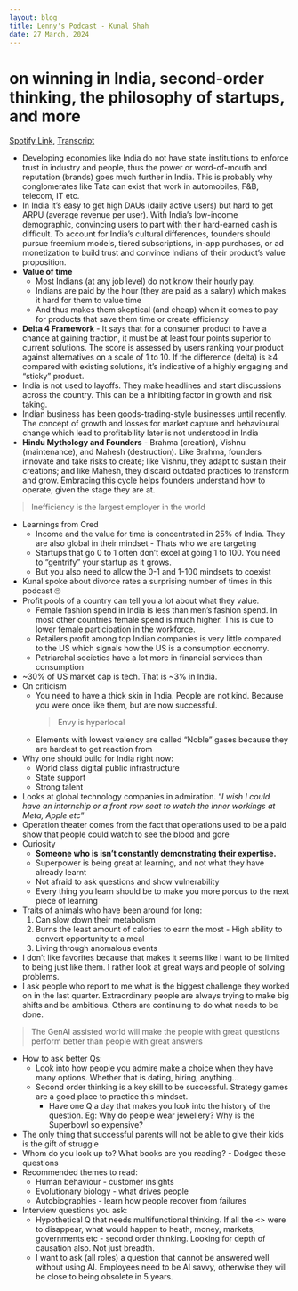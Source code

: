 ```yaml
---
layout: blog
title: Lenny's Podcast - Kunal Shah
date: 27 March, 2024
---
```

# **on winning in India, second-order thinking, the philosophy of startups, and more**

[Spotify Link](https://open.spotify.com/episode/0a9CTwGoLPMm7E6bVHl5ZL?si=e1c531a681e84994), [Transcript](https://www.lennysnewsletter.com/p/kunal-shah-on-winning-in-india-second)
- Developing economies like India do not have state institutions to enforce trust in industry and people, thus the power or word-of-mouth and reputation (brands) goes much further in India. This is probably why conglomerates like Tata can exist that work in automobiles, F&B, telecom, IT etc.
- In India it’s easy to get high DAUs (daily active users) but hard to get ARPU (average revenue per user). With India’s low-income demographic, convincing users to part with their hard-earned cash is difficult. To account for India’s cultural differences, founders should pursue freemium models, tiered subscriptions, in-app purchases, or ad monetization to build trust and convince Indians of their product’s value proposition.
- **Value of time**
    - Most Indians (at any job level) do not know their hourly pay.
    - Indians are paid by the hour (they are paid as a salary) which makes it hard for them to value time
    - And thus makes them skeptical (and cheap) when it comes to pay for products that save them time or create efficiency
- **Delta 4 Framework** - It says that for a consumer product to have a chance at gaining traction, it must be at least four points superior to current solutions. The score is assessed by users ranking your product against alternatives on a scale of 1 to 10. If the difference (delta) is ≥4 compared with existing solutions, it’s indicative of a highly engaging and “sticky” product.
- India is not used to layoffs. They make headlines and start discussions across the country. This can be a inhibiting factor in growth and risk taking.
- Indian business has been goods-trading-style businesses until recently. The concept of growth and losses for market capture and behavioural change which lead to profitability later is not understood in India
- **Hindu Mythology and Founders** - Brahma (creation), Vishnu (maintenance), and Mahesh (destruction). Like Brahma, founders innovate and take risks to create; like Vishnu, they adapt to sustain their creations; and like Mahesh, they discard outdated practices to transform and grow. Embracing this cycle helps founders understand how to operate, given the stage they are at.

> Inefficiency is the largest employer in the world

- Learnings from Cred
    - Income and the value for time is concentrated in 25% of India. They are also global in their mindset - Thats who we are targeting
    - Startups that go 0 to 1 often don’t excel at going 1 to 100. You need to “gentrify” your startup as it grows.
    - But you also need to allow the 0-1 and 1-100 mindsets to coexist
- Kunal spoke about divorce rates a surprising number of times in this podcast 🙄
- Profit pools of a country can tell you a lot about what they value.
    - Female fashion spend in India is less than men’s fashion spend. In most other countries female spend is much higher. This is due to lower female participation in the workforce.
    - Retailers profit among top Indian companies is very little compared to the US which signals how the US is a consumption economy.
    - Patriarchal societies have a lot more in financial services than consumption
- ~30% of US market cap is tech. That is ~3% in India.
- On criticism
    - You need to have a thick skin in India. People are not kind. Because you were once like them, but are now successful.
        > Envy is hyperlocal
    - Elements with lowest valency are called “Noble” gases because they are hardest to get reaction from
- Why one should build for India right now:
    - World class digital public infrastructure
    - State support
    - Strong talent
- Looks at global technology companies in admiration. “*I wish I could have an internship or a front row seat to watch the inner workings at Meta, Apple etc*”
- Operation theater comes from the fact that operations used to be a paid show that people could watch to see the blood and gore
- Curiosity
    - **Someone who is isn’t constantly demonstrating their expertise.**
    - Superpower is being great at learning, and not what they have already learnt
    - Not afraid to ask questions and show vulnerability
    - Every thing you learn should be to make you more porous to the next piece of learning
- Traits of animals who have been around for long:
    1. Can slow down their metabolism
    2. Burns the least amount of calories to earn the most - High ability to convert opportunity to a meal
    3. Living through anomalous events
- I don’t like favorites because that makes it seems like I want to be limited to being just like them. I rather look at great ways and people of solving problems.
- I ask people who report to me what is the biggest challenge they worked on in the last quarter. Extraordinary people are always trying to make big shifts and be ambitious. Others are continuing to do what needs to be done.
> The GenAI assisted world will make the people with great questions perform better than people with great answers
- How to ask better Qs:
    - Look into how people you admire make a choice when they have many options. Whether that is dating, hiring, anything…
    - Second order thinking is a key skill to be successful. Strategy games are a good place to practice this mindset.
        - Have one Q a day that makes you look into the history of the question. Eg: Why do people wear jewellery? Why is the Superbowl so expensive?
- The only thing that successful parents will not be able to give their kids is the gift of struggle
- Whom do you look up to? What books are you reading? - Dodged these questions
- Recommended themes to read:
    - Human behaviour - customer insights
    - Evolutionary biology - what drives people
    - Autobiographies - learn how people recover from failures
- Interview questions you ask:
    - Hypothetical Q that needs multifunctional thinking. If all the <> were to disappear, what would happen to heath, money, markets, governments etc - second order thinking. Looking for depth of causation also. Not just breadth.
    - I want to ask (all roles) a question that cannot be answered well without using AI. Employees need to be AI savvy, otherwise they will be close to being obsolete in 5 years.
